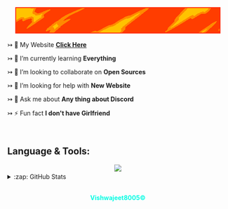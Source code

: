 
<div align="center"><img src="standard.gif"/></div>

↣ 🔭 My Website [**Click Here**](https://vishwajeet.me)

↣ 🌱 I’m currently learning **Everything**

↣ 👯 I’m looking to collaborate on **Open Sources**

↣ 🤝 I’m looking for help with **New Website**

↣ 💬 Ask me about **Any thing about Discord**

↣ ⚡ Fun fact **I don't have Girlfriend**

<br>
  <h2> Language & Tools:</h2>
<div align="center"><img src="https://cdn.discordapp.com/attachments/933228463987503195/963056120581222430/standard_1.gif"/></div>

<details>
  <summary>:zap: GitHub Stats</summary>
  <br>
  <img align="left" alt="Vishwajeet8005's GitHub Stats" src="https://github-readme-stats.vercel.app/api?username=Vishwajeet8005&show_icons=true&hide_border=true&theme=radical" />

</details>

[website]: https://vishwajeet.me
[discord]: https://discord.gg/8jDshxmC9a

<br>
<div align="center"><b><p style="color: #03fce3;">Vishwajeet8005©</p></b></div>
